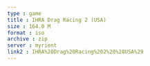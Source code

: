 ```yaml
---
type : game
title : IHRA Drag Racing 2 (USA)
size : 164.0 M
format : iso
archive : zip
server : myrient
link2 : IHRA%20Drag%20Racing%202%20%28USA%29
---
```

